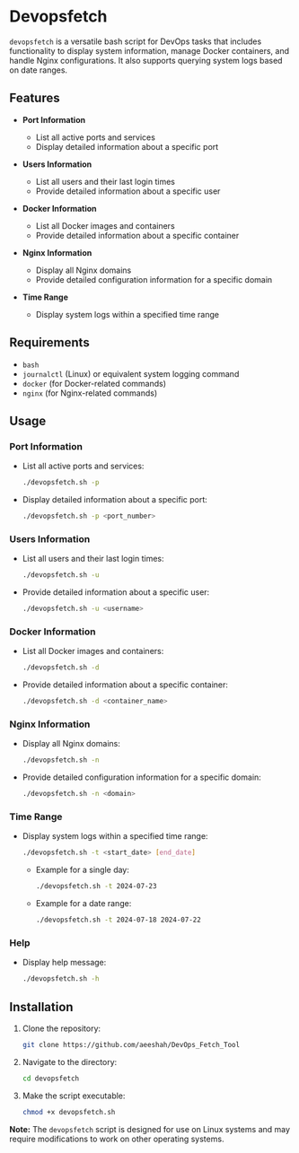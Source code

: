 # Devopsfetch

`devopsfetch` is a versatile bash script for DevOps tasks that includes functionality to display system information, manage Docker containers, and handle Nginx configurations. It also supports querying system logs based on date ranges.

## Features

- **Port Information**
  - List all active ports and services
  - Display detailed information about a specific port

- **Users Information**
  - List all users and their last login times
  - Provide detailed information about a specific user

- **Docker Information**
  - List all Docker images and containers
  - Provide detailed information about a specific container

- **Nginx Information**
  - Display all Nginx domains
  - Provide detailed configuration information for a specific domain

- **Time Range**
  - Display system logs within a specified time range

## Requirements

- `bash`
- `journalctl` (Linux) or equivalent system logging command
- `docker` (for Docker-related commands)
- `nginx` (for Nginx-related commands)

## Usage

### Port Information

- List all active ports and services:
  ```bash
  ./devopsfetch.sh -p
  ```

- Display detailed information about a specific port:
  ```bash
  ./devopsfetch.sh -p <port_number>
  ```

### Users Information

- List all users and their last login times:
  ```bash
  ./devopsfetch.sh -u
  ```

- Provide detailed information about a specific user:
  ```bash
  ./devopsfetch.sh -u <username>
  ```

### Docker Information

- List all Docker images and containers:
  ```bash
  ./devopsfetch.sh -d
  ```

- Provide detailed information about a specific container:
  ```bash
  ./devopsfetch.sh -d <container_name>
  ```

### Nginx Information

- Display all Nginx domains:
  ```bash
  ./devopsfetch.sh -n
  ```

- Provide detailed configuration information for a specific domain:
  ```bash
  ./devopsfetch.sh -n <domain>
  ```

### Time Range

- Display system logs within a specified time range:
  ```bash
  ./devopsfetch.sh -t <start_date> [end_date]
  ```

  - Example for a single day:
    ```bash
    ./devopsfetch.sh -t 2024-07-23
    ```

  - Example for a date range:
    ```bash
    ./devopsfetch.sh -t 2024-07-18 2024-07-22
    ```

### Help

- Display help message:
  ```bash
  ./devopsfetch.sh -h
  ```

## Installation

1. Clone the repository:
   ```bash
   git clone https://github.com/aeeshah/DevOps_Fetch_Tool
   ```

2. Navigate to the directory:
   ```bash
   cd devopsfetch
   ```

3. Make the script executable:
   ```bash
   chmod +x devopsfetch.sh
   ```

**Note:** The `devopsfetch` script is designed for use on Linux systems and may require modifications to work on other operating systems.

```
